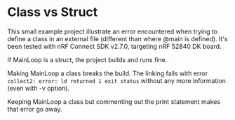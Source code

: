 # Class vs Struct

This small example project illustrate an error encountered when trying to define a class in an external file (different than where @main is defined).
It's been tested with nRF Connect SDK v2.7.0, targeting nRF 52840 DK board.

If MainLoop is a struct, the project builds and runs fine.

Making MainLoop a class breaks the build.
The linking fails with error `collect2: error: ld returned 1 exit status` without any more information (even with -v option).

Keeping MainLoop a class but commenting out the print statement makes that error go away.